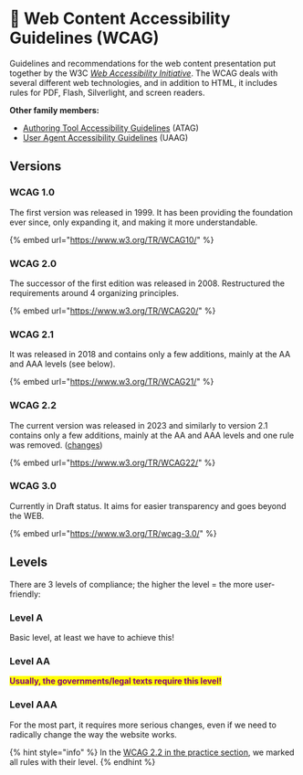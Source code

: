 # 📑 Web Content Accessibility Guidelines (WCAG)

Guidelines and recommendations for the web content presentation put together by the W3C [_Web Accessibility Initiative_](https://www.w3.org/WAI/). The WCAG deals with several different web technologies, and in addition to HTML, it includes rules for PDF, Flash, Silverlight, and screen readers.

**Other family members:**

* [Authoring Tool Accessibility Guidelines](https://www.w3.org/WAI/standards-guidelines/atag/) (ATAG)
* [User Agent Accessibility Guidelines](https://www.w3.org/WAI/standards-guidelines/uaag/) (UAAG)

## Versions

### WCAG 1.0

The first version was released in 1999. It has been providing the foundation ever since, only expanding it, and making it more understandable.

{% embed url="https://www.w3.org/TR/WCAG10/" %}

### WCAG 2.0

The successor of the first edition was released in 2008. Restructured the requirements around 4 organizing principles.

{% embed url="https://www.w3.org/TR/WCAG20/" %}

### WCAG 2.1&#x20;

It was released in 2018 and contains only a few additions, mainly at the AA and AAA levels (see below).

{% embed url="https://www.w3.org/TR/WCAG21/" %}

### WCAG 2.2

The current version was released in 2023 and similarly to version 2.1 contains only a few additions, mainly at the AA and AAA levels and one rule was removed. ([changes](https://www.w3.org/WAI/standards-guidelines/wcag/new-in-22/#changes-from-wcag-21-to-wcag-22))

{% embed url="https://www.w3.org/TR/WCAG22/" %}

### WCAG 3.0

Currently  in Draft status. It aims for easier transparency and goes beyond the WEB.

{% embed url="https://www.w3.org/TR/wcag-3.0/" %}

## **Levels**

There are 3 levels of compliance; the higher the level = the more user-friendly:

### **Level A**

Basic level, at least we have to achieve this!

### Level AA

<mark style="color:purple;">**Usually, the governments/legal texts require this level!**</mark>

### Level AAA

For the most part, it requires more serious changes, even if we need to radically change the way the website works.

{% hint style="info" %}
In the [WCAG 2.2 in the practice section](../wcag-2.x-in-the-practice/), we marked all rules with their level.
{% endhint %}
